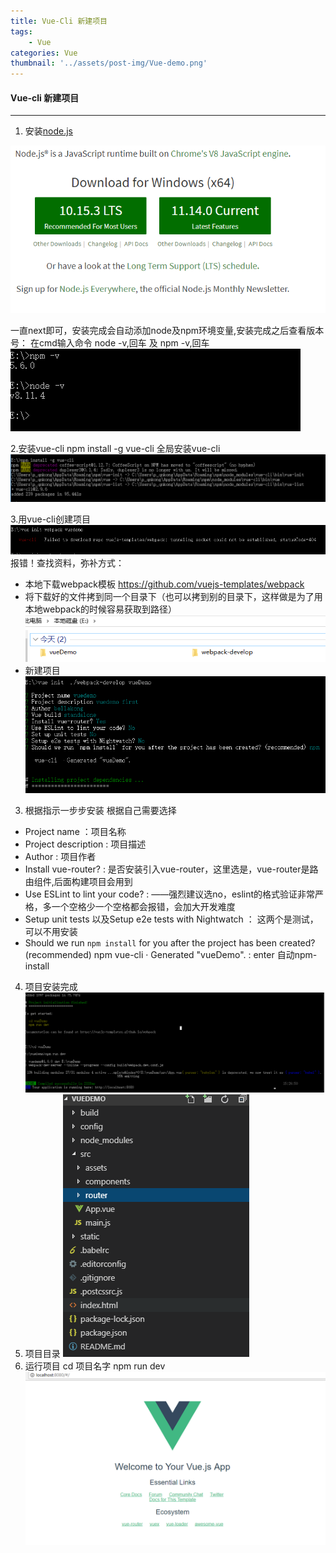 ```yaml
---
title: Vue-Cli 新建项目
tags:
    - Vue
categories: Vue
thumbnail: '../assets/post-img/Vue-demo.png'
---
```


#### Vue-cli 新建项目

-----------

1. 安装[node.js](https://nodejs.org/en/)
<!-- more -->
![](../assets/post-img/node.js.png)

一直next即可，安装完成会自动添加node及npm环境变量,安装完成之后查看版本号：
在cmd输入命令 node -v,回车 及 npm -v,回车
![](../assets/post-img/node-v.png)

2.安装vue-cli
npm install -g vue-cli 全局安装vue-cli
![](../assets/post-img/vue-cli.png)

3.用vue-cli创建项目
![](../assets/post-img/vue-cli-error.png)
报错！查找资料，弥补方式：

- 本地下载webpack模板 https://github.com/vuejs-templates/webpack
- 将下载好的文件拷到同一个目录下（也可以拷到别的目录下，这样做是为了用本地webpack的时候容易获取到路径）
  ![](../assets/post-img/webpack-local.png)
- 新建项目
  ![](../assets/post-img/vue-cli-local-wp.png)
3. 根据指示一步步安装 根据自己需要选择
- Project name ：项目名称
- Project description : 项目描述
- Author : 项目作者
- Install vue-router? : 是否安装引入vue-router，这里选是，vue-router是路由组件,后面构建项目会用到
- Use ESLint to lint your code? : ——强烈建议选no，eslint的格式验证非常严格，多一个空格少一个空格都会报错，会加大开发难度
- Setup unit tests 以及Setup e2e tests with Nightwatch ： 这两个是测试，可以不用安装
-  Should we run `npm install` for you after the project has been created? (recommended) npm
   vue-cli · Generated "vueDemo". : enter 自动npm-install
4. 项目安装完成
  ![](../assets/post-img/success.png)
5. 项目目录
  ![](../assets/post-img/details.png)
6. 运行项目
   cd 项目名字
   npm run dev
   ![](../assets/post-img/Vue-demo.png)
  